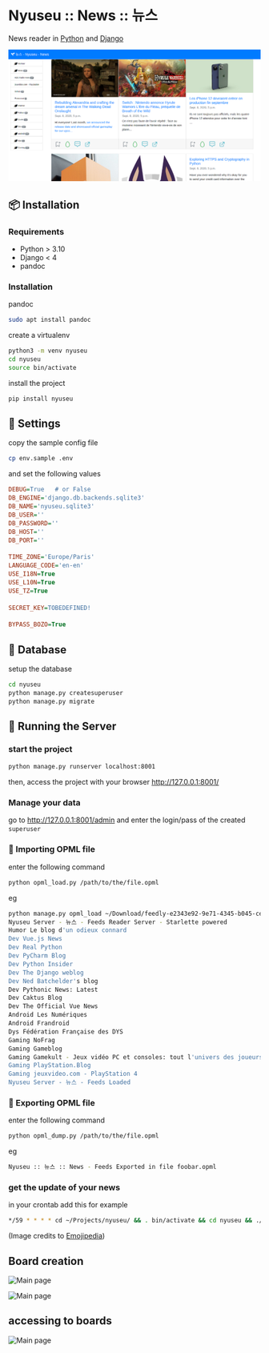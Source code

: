 # Nyuseu :: News :: 뉴스

News reader in [Python](https://www.python.org) and [Django](https://www.djangoproject.com/)


![Main page](https://github.com/foxmask/nyuseu/blob/master/nyuseu/doc/screenshot.png)

## :package: Installation

### Requirements

* Python > 3.10
* Django < 4
* pandoc

### Installation

pandoc

```bash
sudo apt install pandoc
```

create a virtualenv

```bash
python3 -m venv nyuseu
cd nyuseu
source bin/activate
```

install the project

```bash
pip install nyuseu
```


##  :wrench: Settings

copy the sample config file

```bash
cp env.sample .env
```

and set the following values

```ini
DEBUG=True   # or False
DB_ENGINE='django.db.backends.sqlite3'
DB_NAME='nyuseu.sqlite3'
DB_USER=''
DB_PASSWORD=''
DB_HOST=''
DB_PORT=''

TIME_ZONE='Europe/Paris'
LANGUAGE_CODE='en-en'
USE_I18N=True
USE_L10N=True
USE_TZ=True

SECRET_KEY=TOBEDEFINED!

BYPASS_BOZO=True
```

## :dvd: Database

setup the database

```bash
cd nyuseu
python manage.py createsuperuser
python manage.py migrate
```

## :mega: Running the Server
### start the project

```bash
python manage.py runserver localhost:8001
```

then, access the project with your browser http://127.0.0.1:8001/

### Manage your data

go to http://127.0.0.1:8001/admin and enter the login/pass of the created `superuser`

### :eyes: Importing OPML file

enter the following command

```bash
python opml_load.py /path/to/the/file.opml
```

eg

```bash
python manage.py opml_load ~/Download/feedly-e2343e92-9e71-4345-b045-cef7e1736cd2-2020-05-14.opml
Nyuseu Server - 뉴스 - Feeds Reader Server - Starlette powered
Humor Le blog d'un odieux connard
Dev Vue.js News
Dev Real Python
Dev PyCharm Blog
Dev Python Insider
Dev The Django weblog
Dev Ned Batchelder's blog
Dev Pythonic News: Latest
Dev Caktus Blog
Dev The Official Vue News
Android Les Numériques
Android Frandroid
Dys Fédération Française des DYS
Gaming NoFrag
Gaming Gameblog
Gaming Gamekult - Jeux vidéo PC et consoles: tout l'univers des joueurs
Gaming PlayStation.Blog
Gaming jeuxvideo.com - PlayStation 4
Nyuseu Server - 뉴스 - Feeds Loaded
```

### :eyes: Exporting OPML file

enter the following command

```bash
python opml_dump.py /path/to/the/file.opml
```

eg

```bash
Nyuseu :: 뉴스 :: News - Feeds Exported in file foobar.opml
```

### get the update of your news

in your crontab add this for example

```bash
*/59 * * * * cd ~/Projects/nyuseu/ && . bin/activate && cd nyuseu && ./manage.py nyuseu_update
```

(Image credits to [Emojipedia](https://emojipedia.org/))

## Board creation

![Main page](https://github.com/foxmask/nyuseu/tree/master/nyuseu/doc/create_1.png)

![Main page](https://github.com/foxmask/nyuseu/tree/master/nyuseu/doc/create_2.png)

## accessing to boards

![Main page](https://github.com/foxmask/nyuseu/tree/master/nyuseu/doc/my_boards.png)
